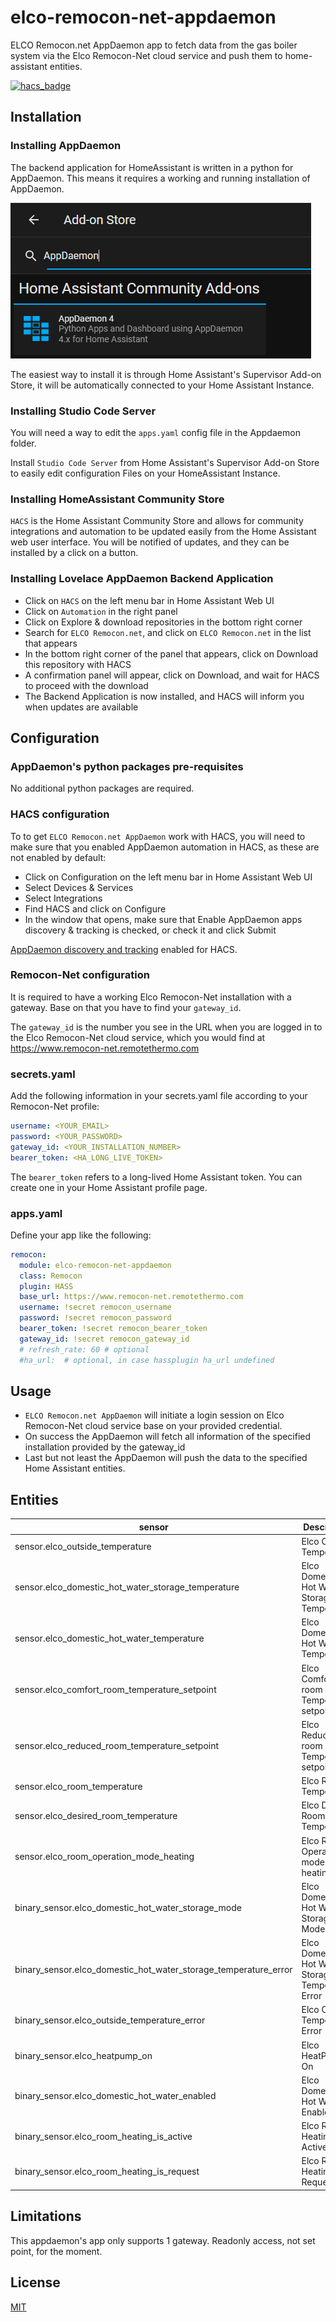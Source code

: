 # elco-remocon-net-appdaemon

ELCO Remocon.net AppDaemon app to fetch data from the gas boiler system via the Elco Remocon-Net cloud service and push them to home-assistant entities.

[![hacs_badge](https://img.shields.io/badge/HACS-Custom-41BDF5.svg?style=for-the-badge)](https://github.com/hacs/integration)

## Installation

### Installing AppDaemon

The backend application for HomeAssistant is written in a python for AppDaemon. This means it requires a working and running installation of AppDaemon.

![hass-add-on-store][hass-add-on-store]

The easiest way to install it is through Home Assistant's Supervisor Add-on Store, it will be automatically connected to your Home Assistant Instance.

### Installing Studio Code Server

You will need a way to edit the `apps.yaml` config file in the Appdaemon folder.

Install `Studio Code Server` from Home Assistant's Supervisor Add-on Store to easily edit configuration Files on your HomeAssistant Instance.

### Installing HomeAssistant Community Store

`HACS` is the Home Assistant Community Store and allows for community integrations and automation to be updated easily from the Home Assistant web user interface. You will be notified of updates, and they can be installed by a click on a button.

### Installing Lovelace AppDaemon Backend Application

- Click on `HACS` on the left menu bar in Home Assistant Web UI
- Click on `Automation` in the right panel
- Click on Explore & download repositories in the bottom right corner
- Search for `ELCO Remocon.net`, and click on `ELCO Remocon.net` in the list that appears
- In the bottom right corner of the panel that appears, click on Download this repository with HACS
- A confirmation panel will appear, click on Download, and wait for HACS to proceed with the download
- The Backend Application is now installed, and HACS will inform you when updates are available

## Configuration

### AppDaemon's python packages pre-requisites

No additional python packages are required.

### HACS configuration

To to get `ELCO Remocon.net AppDaemon` work with HACS, you will need to make sure that you enabled AppDaemon automation in HACS, as these are not enabled by default:

- Click on Configuration on the left menu bar in Home Assistant Web UI
- Select Devices & Services
- Select Integrations
- Find HACS and click on Configure
- In the window that opens, make sure that Enable AppDaemon apps discovery & tracking is checked, or check it and click Submit

[AppDaemon discovery and tracking](https://hacs.xyz/docs/categories/appdaemon_apps) enabled for HACS.

### Remocon-Net configuration

It is required to have a working Elco Remocon-Net installation with a gateway. Base on that you have to find your `gateway_id`.

The `gateway_id` is the number you see in the URL when you are logged in to the Elco Remocon-Net cloud service, which you would find at https://www.remocon-net.remotethermo.com

### secrets.yaml

Add the following information in your secrets.yaml file according to your Remocon-Net profile:

```yaml
username: <YOUR_EMAIL>
password: <YOUR_PASSWORD>
gateway_id: <YOUR_INSTALLATION_NUMBER>
bearer_token: <HA_LONG_LIVE_TOKEN>
```

The `bearer_token` refers to a long-lived Home Assistant token. You can create one in your Home Assistant profile page.

### apps.yaml

Define your app like the following:

<!-- MARKDOWN-AUTO-DOCS:START (CODE:src=./apps.example.yaml) -->
<!-- The below code snippet is automatically added from ./apps.example.yaml -->
```yaml
remocon:
  module: elco-remocon-net-appdaemon
  class: Remocon
  plugin: HASS
  base_url: https://www.remocon-net.remotethermo.com
  username: !secret remocon_username
  password: !secret remocon_password
  bearer_token: !secret remocon_bearer_token
  gateway_id: !secret remocon_gateway_id
  # refresh_rate: 60 # optional
  #ha_url:  # optional, in case hassplugin ha_url undefined
```
<!-- MARKDOWN-AUTO-DOCS:END -->

## Usage

- `ELCO Remocon.net AppDaemon` will initiate a login session on Elco Remocon-Net cloud service base on your provided credential.
- On success the AppDaemon will fetch all information of the specified installation provided by the gateway_id
- Last but not least the AppDaemon will push the data to the specified Home Assistant entities.

## Entities

| sensor | Description | source | Detail |
|--- |---|---|---|
| sensor.elco_outside_temperature | Elco Outside Temperature | plantData.outsideTemp | unit_of_measurement: °C  |
| sensor.elco_domestic_hot_water_storage_temperature | Elco Domestic Hot Water Storage Temperature | plantData.dhwStorageTemp | unit_of_measurement: °C |
| sensor.elco_domestic_hot_water_temperature | Elco Domestic Hot Water Temperature | plantData.dhwComfortTemp.value | unit_of_measurement: °C |
| sensor.elco_comfort_room_temperature_setpoint | Elco Comfort room Temperature setpoint | zoneData.chComfortTemp.value | unit_of_measurement: °C |
| sensor.elco_reduced_room_temperature_setpoint | Elco Reduced room Temperature setpoint | zoneData.chReducedTemp.value | unit_of_measurement: °C |
| sensor.elco_room_temperature | Elco Room Temperature | zoneData.roomTemp | unit_of_measurement: °C |
| sensor.elco_desired_room_temperature | Elco Desired Room Temperature | zoneData.desiredRoomTemp | unit_of_measurement: °C |
| sensor.elco_room_operation_mode_heating | Elco Room Operation mode heating | zoneData.mode.value | Protection, Automatic, Reduction, Comfort |
| binary_sensor.elco_domestic_hot_water_storage_mode | Elco Domestic Hot Water Storage Mode | plantData.dhwMode.value |  |
| binary_sensor.elco_domestic_hot_water_storage_temperature_error | Elco Domestic Hot Water Storage Temperature Error | plantData.dhwStorageTempError |  |
| binary_sensor.elco_outside_temperature_error | Elco Outside Temperature Error | plantData.outsideTempError |  |
| binary_sensor.elco_heatpump_on | Elco HeatPump On | plantData.heatPumpOn |  |
| binary_sensor.elco_domestic_hot_water_enabled | Elco Domestic Hot Water Enabled | plantData.dhwEnabled |  |
| binary_sensor.elco_room_heating_is_active | Elco Room Heating is Active | zoneData.isHeatingActive |  |
| binary_sensor.elco_room_heating_is_request | Elco Room Heating is Request | zoneData.heatOrCoolRequest |  |

## Limitations

This appdaemon's app only supports 1 gateway.
Readonly access, not set point, for the moment.

## License

[MIT](LICENSE)

[hass-add-on-store]: assets/hass-add-on-store.png
